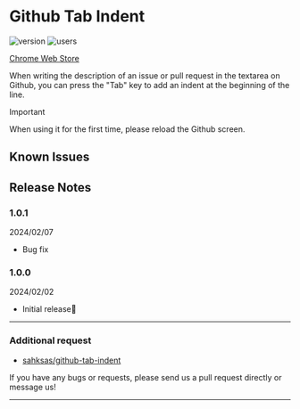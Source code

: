 # Github Tab Indent

![version](https://img.shields.io/chrome-web-store/v/mpcajejjebapfhonhljddjohfojkfpgi)
![users](https://img.shields.io/chrome-web-store/users/mpcajejjebapfhonhljddjohfojkfpgi)

[Chrome Web Store](https://chrome.google.com/webstore/detail/notion-sidepanel/mpcajejjebapfhonhljddjohfojkfpgi?hl=ja&authuser=0)

When writing the description of an issue or pull request in the textarea on Github, you can press the "Tab" key to add an indent at the beginning of the line.

> [!IMPORTANT]
> When using it for the first time, please reload the Github screen.

## Known Issues

## Release Notes

### 1.0.1

2024/02/07

- Bug fix

### 1.0.0

2024/02/02

- Initial release🎉

---

### Additional request

- [sahksas/github-tab-indent](https://github.com/sahksas/github-tab-indent)

If you have any bugs or requests, please send us a pull request directly or message us!

---
